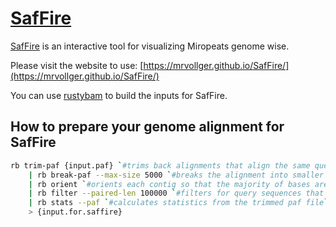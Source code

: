 # [SafFire](https://mrvollger.github.io/SafFire/)

[SafFire](https://mrvollger.github.io/SafFire/) is an interactive tool for visualizing Miropeats genome wise.

Please visit the website to use: [https://mrvollger.github.io/SafFire/](https://mrvollger.github.io/SafFire/)

You can use [rustybam](https://mrvollger.github.io/rustybam/) to build the inputs for SafFire.

## How to prepare your genome alignment for SafFire

```bash
rb trim-paf {input.paf} `#trims back alignments that align the same query sequence more than once` \
    | rb break-paf --max-size 5000 `#breaks the alignment into smaller pieces on indels of 5000 bases or more` \
    | rb orient `#orients each contig so that the majority of bases are forward aligned` \
    | rb filter --paired-len 100000 `#filters for query sequences that have at least 100,000 bases aligned to a target across all alignments.` \
    | rb stats --paf `#calculates statistics from the trimmed paf file` \
    > {input.for.saffire}
```
